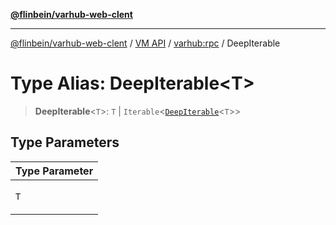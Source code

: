 [**@flinbein/varhub-web-clent**](../../../README.md)

***

[@flinbein/varhub-web-clent](../../../README.md) / [VM API](../../README.md) / [varhub:rpc](../README.md) / DeepIterable

# Type Alias: DeepIterable\<T\>

> **DeepIterable**\<`T`\>: `T` \| `Iterable`\<[`DeepIterable`](DeepIterable.md)\<`T`\>\>

## Type Parameters

<table>
<thead>
<tr>
<th>Type Parameter</th>
</tr>
</thead>
<tbody>
<tr>
<td>

`T`

</td>
</tr>
</tbody>
</table>
